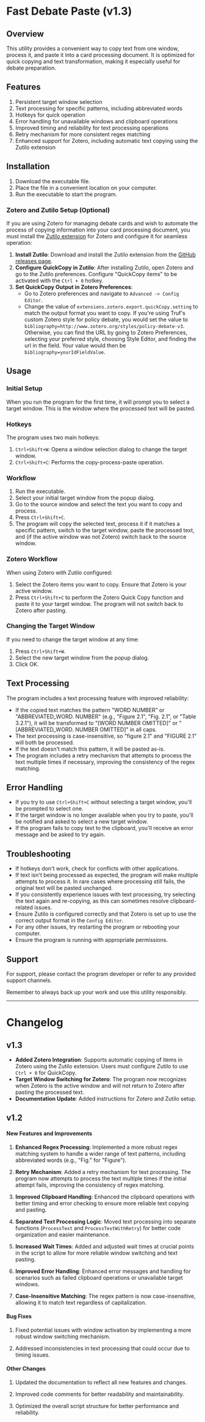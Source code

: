 # Fast Debate Paste (v1.3)

## Overview

This utility provides a convenient way to copy text from one window, process it, and paste it into a card processing document. It is optimized for quick copying and text transformation, making it especially useful for debate preparation.

## Features

1. Persistent target window selection
2. Text processing for specific patterns, including abbreviated words
3. Hotkeys for quick operation
4. Error handling for unavailable windows and clipboard operations
5. Improved timing and reliability for text processing operations
6. Retry mechanism for more consistent regex matching
7. Enhanced support for Zotero, including automatic text copying using the Zutilo extension

## Installation

1. Download the executable file.
2. Place the file in a convenient location on your computer.
3. Run the executable to start the program.

### Zotero and Zutilo Setup (Optional)

If you are using Zotero for managing debate cards and wish to automate the process of copying information into your card processing document, you must install the [Zutilo extension](https://github.com/wshanks/Zutilo/releases) for Zotero and configure it for seamless operation:

1. **Install Zutilo**: Download and install the Zutilo extension from the [GitHub releases page](https://github.com/wshanks/Zutilo/releases).
2. **Configure QuickCopy in Zutilo**: After installing Zutilo, open Zotero and go to the Zutilo preferences. Configure "QuickCopy items" to be activated with the `Ctrl + 0` hotkey.
3. **Set QuickCopy Output in Zotero Preferences**: 
   - Go to Zotero preferences and navigate to `Advanced -> Config Editor`.
   - Change the value of `extensions.zotero.export.quickCopy.setting` to match the output format you want to copy. If you're using Truf's custom Zotero style for policy debate, you would set the value to `bibliography=http://www.zotero.org/styles/policy-debate-v3`. Otherwise, you can find the URL by going to Zotero Preferences, selecting your preferred style, choosing Style Editor, and finding the url in the <id> field. Your value would then be `bibliography=yourIdFieldValue`. 

## Usage

### Initial Setup

When you run the program for the first time, it will prompt you to select a target window. This is the window where the processed text will be pasted.

### Hotkeys

The program uses two main hotkeys:

1. `Ctrl+Shift+W`: Opens a window selection dialog to change the target window.
2. `Ctrl+Shift+C`: Performs the copy-process-paste operation.

### Workflow

1. Run the executable.
2. Select your initial target window from the popup dialog.
3. Go to the source window and select the text you want to copy and process.
4. Press `Ctrl+Shift+C`.
5. The program will copy the selected text, process it if it matches a specific pattern, switch to the target window, paste the processed text, and (if the active window was not Zotero) switch back to the source window.

### Zotero Workflow

When using Zotero with Zutilo configured:

1. Select the Zotero items you want to copy. Ensure that Zotero is your active window. 
2. Press `Ctrl+Shift+C` to perform the Zotero Quick Copy function and paste it to your target window. The program will not switch back to Zotero after pasting.

### Changing the Target Window

If you need to change the target window at any time:

1. Press `Ctrl+Shift+W`.
2. Select the new target window from the popup dialog.
3. Click OK.

## Text Processing

The program includes a text processing feature with improved reliability:

- If the copied text matches the pattern "WORD NUMBER" or "ABBREVIATED_WORD. NUMBER" (e.g., "Figure 2.1", "Fig. 2.1", or "Table 3.2.1"), it will be transformed to "[WORD NUMBER OMITTED]" or "[ABBREVIATED_WORD. NUMBER OMITTED]" in all caps.
- The text processing is case-insensitive, so "figure 2.1" and "FIGURE 2.1" will both be processed.
- If the text doesn't match this pattern, it will be pasted as-is.
- The program includes a retry mechanism that attempts to process the text multiple times if necessary, improving the consistency of the regex matching.

## Error Handling

- If you try to use `Ctrl+Shift+C` without selecting a target window, you'll be prompted to select one.
- If the target window is no longer available when you try to paste, you'll be notified and asked to select a new target window.
- If the program fails to copy text to the clipboard, you'll receive an error message and be asked to try again.

## Troubleshooting

- If hotkeys don't work, check for conflicts with other applications.
- If text isn't being processed as expected, the program will make multiple attempts to process it. In rare cases where processing still fails, the original text will be pasted unchanged.
- If you consistently experience issues with text processing, try selecting the text again and re-copying, as this can sometimes resolve clipboard-related issues.
- Ensure Zutilo is configured correctly and that Zotero is set up to use the correct output format in the `Config Editor`.
- For any other issues, try restarting the program or rebooting your computer.
- Ensure the program is running with appropriate permissions.

## Support

For support, please contact the program developer or refer to any provided support channels.

Remember to always back up your work and use this utility responsibly.

---

# Changelog

## v1.3
- **Added Zotero Integration**: Supports automatic copying of items in Zotero using the Zutilo extension. Users must configure Zutilo to use `Ctrl + 0` for QuickCopy.
- **Target Window Switching for Zotero**: The program now recognizes when Zotero is the active window and will not return to Zotero after pasting the processed text.
- **Documentation Update**: Added instructions for Zotero and Zutilo setup.

## v1.2

#### New Features and Improvements

1. **Enhanced Regex Processing**: Implemented a more robust regex matching system to handle a wider range of text patterns, including abbreviated words (e.g., "Fig." for "Figure").

2. **Retry Mechanism**: Added a retry mechanism for text processing. The program now attempts to process the text multiple times if the initial attempt fails, improving the consistency of regex matching.

3. **Improved Clipboard Handling**: Enhanced the clipboard operations with better timing and error checking to ensure more reliable text copying and pasting.

4. **Separated Text Processing Logic**: Moved text processing into separate functions (`ProcessText` and `ProcessTextWithRetry`) for better code organization and easier maintenance.

5. **Increased Wait Times**: Added and adjusted wait times at crucial points in the script to allow for more reliable window switching and text pasting.

6. **Improved Error Handling**: Enhanced error messages and handling for scenarios such as failed clipboard operations or unavailable target windows.

7. **Case-Insensitive Matching**: The regex pattern is now case-insensitive, allowing it to match text regardless of capitalization.

#### Bug Fixes

1. Fixed potential issues with window activation by implementing a more robust window switching mechanism.

2. Addressed inconsistencies in text processing that could occur due to timing issues.

#### Other Changes

1. Updated the documentation to reflect all new features and changes.

2. Improved code comments for better readability and maintainability.

3. Optimized the overall script structure for better performance and reliability.
